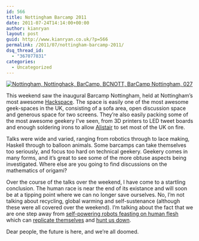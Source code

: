 ```yaml
---
id: 566
title: Nottingham Barcamp 2011
date: 2011-07-24T14:14:00+00:00
author: kianryan
layout: post
guid: http://www.kianryan.co.uk/?p=566
permalink: /2011/07/nottingham-barcamp-2011/
dsq_thread_id:
  - "367077831"
categories:
  - Uncategorized
---
```

[<img src="http://farm7.static.flickr.com/6025/5969426911_d511738ec5.jpg"   alt="Nottingham, Nottinghack, BarCamp, BCNOTT, BarCamp Nottingham, 027" />](http://www.flickr.com/photos/nottinghack/5969426911/ "Nottingham, Nottinghack, BarCamp, BCNOTT, BarCamp Nottingham, 027 by Nottinghack, on Flickr")

This weekend saw the inaugural Barcamp Nottingham, held at Nottingham’s most awesome [Hackspace](http://nottinghack.org.uk/). The space is easily one of the most awesome geek-spaces in the UK, consisting of a sofa area, open discussion space and generous space for two screens. They’re also easily packing some of the most awesome geekery I’ve seen, from 3D printers to LED tweet boards and enough soldering irons to allow [Alistair](http://www.flickr.com/photos/nottinghack/5969416707/in/photostream) to set most of the UK on fire.

Talks were wide and varied, ranging from robotics through to lace making, Haskell through to balloon animals. Some barcamps can take themselves too seriously, and focus too hard on technical geekery. Geekery comes in many forms, and it’s great to see some of the more obtuse aspects being investigated. Where else are you going to find discussions on the mathematics of origami?

Over the course of the talks over the weekend, I have come to a startling conclusion. The human race is near the end of its existance and will soon be at a tipping point where we can no longer save ourselves. No, I’m not talking about recycling, global warming and self-sustenance (although these were all covered over the weekend). I’m talking about the fact that we are one step away from [self-powering robots feasting on human flesh](http://machineslikeus.com/news/video-carnivorous-robots-fuel-themselves-digesting-insects) which can [replicate themselves](http://reprap.org/wiki/Main_Page) and [hunt us down](http://itee.uq.edu.au/~milford/Mapping/Mapping.html).

Dear people, the future is here, and we’re all doomed.